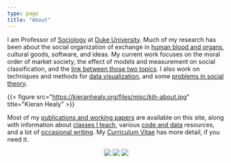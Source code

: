 ```yaml
---
type: page
title: "About"
---
```



I am Professor of <a href ="http://sociology.duke.edu">Sociology</a> at [Duke University](https://www.duke.edu). Much of my research has been about the social organization of exchange in [human blood and organs](https://kieranhealy.org/publications/lbg/), cultural goods, software, and ideas. My current work focuses on the moral order of market society, the effect of models and measurement on social classification, and the [link between those two topics](https://www.kieranhealy.org/publications/tos). I also work on techniques and methods for [data visualization](https://kieranhealy.org/publications/dataviz), and some [problems in social theory](https://kieranhealy.org/publications/fuck-nuance/).

{{< figure src="https://kieranhealy.org/files/misc/kjh-about.jpg" title="Kieran Healy" >}}

Most of my <a href="https://kieranhealy.org/publications/">publications and working papers</a> are available on this site, along with information about <a href="https://kieranhealy.org/teaching/">classes I teach</a>, various <a href="https://kieranhealy.org/resources/">code and data</a> resources, and a lot of <a href="https://kieranhealy.org/blog/">occasional writing</a>. My <a href="https://kieranhealy.org/vita.pdf">Curriculum Vitae</a> has more detail, if you need it.

<center>
<div class="logo-wrapper">
<a href="mailto:kjhealy@gmail.com" class="iconfont icon-email" title="email"></a>
<a href="https://mastodon.social/@kjhealy" class="logo" title="Mastodon"><img class="icon-svg" src = "/icons/mastodon.svg"></a>
<a href="https://github.com/kjhealy" class="logo" title="GitHub"><img class="icon-svg" src = "/icons/github.svg"></a>
<a href="https://scholar.google.com/citations?user=YWEuPuIAAAAJ&hl=en" class="logo" title="Google Scholar"><img class="icon-svg" src = "/icons/googlescholar.svg"></a>
<a href="https://kieranhealy.org/index.xml" type="application/rss+xml" class="iconfont icon-rss" title="rss"></a>
</div>
</center>
